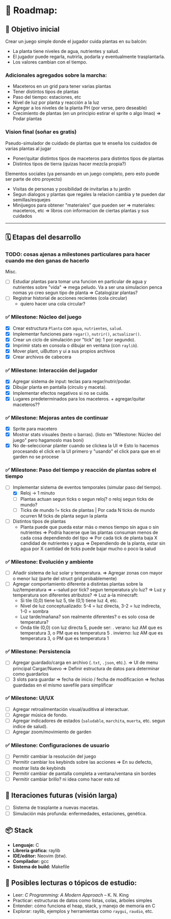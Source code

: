 # 🌱 Roadmap:

## 🎯 Objetivo inicial

Crear un juego simple donde el jugador cuida plantas en su balcón:

- La planta tiene niveles de agua, nutrientes y salud.
- El jugador puede regarla, nutrirla, podarla y eventualmente trasplantarla.
- Los valores cambian con el tiempo.

### Adicionales agregados sobre la marcha:

- Maceteros en un grid para tener varias plantas
- Tener distintos tipos de plantas
- Paso del tiempo: estaciones, etc
- Nivel de luz por planta y reacción a la luz
- Agregar a los niveles de la planta PH (por verse, pero deseable)
- Crecimiento de plantas (en un principio estirar el sprite o algo lmao)
  => Podar plantas

### Vision final (soñar es gratis)

Pseudo-simulador de cuidado de plantas que te enseña los cuidados de varias plantas al jugar

- Poner/quitar distintos tipos de maceteros para distintos tipos de plantas
- Distintos tipos de tierra (quizas hacer mezcla propia?)

Elementos sociales (ya pensando en un juego completo, pero esto puede ser parte de otro proyecto)

- Visitas de personas y posibilidad de invitarlas a tu jardin
- Segun dialogos y plantas que regales la relacion cambia y te pueden dar semillas/esquejes
- Minijuegos para obtener "materiales" que pueden ser
  => materiales: maceteros, etc
  => libros con informacion de ciertas plantas y sus cuidados

______________________________________________________________________

## 🗓️ Etapas del desarrollo

### TODO: cosas ajenas a milestones particulares para hacer cuando me den ganas de hacerlo

Misc.

- [ ] Estudiar plantas para tomar una funcion en particular de agua y nutrientes sobre "vida"
  => mega peludo. Va a ser una simulacion penca nomas yo creo segun tipo de planta
  => Catalogizar plantas?
- [ ] Registrar historial de acciones recientes (cola circular) 
  * quiero hacer una cola circular?

### ✅ Milestone: Núcleo del juego

- [X] Crear estructura `Planta` con `agua`, `nutrientes`, `salud`.
- [X] Implementar funciones para `regar()`, `nutrir()`, `actualizar()`.
- [X] Crear un ciclo de simulación por "tick" (ej: 1 por segundo).
- [X] Imprimir stats en consola o dibujar en ventana (con `raylib`).
- [X] Mover plant, uiButton y ui a sus propios archivos
- [X] Crear archivos de cabecera

### ✅ Milestone: Interacción del jugador

- [X] Agregar sistema de input: teclas para regar/nutrir/podar.
- [X] Dibujar planta en pantalla (circulo y maceta).
- [X] Implementar efectos negativos si no se cuida.
- [X] Lugares predeterminados para los maceteros. + agregar/quitar maceteros??

### ✅ Milestone: Mejoras antes de continuar

- [X] Sprite para macetero
- [X] Mostrar stats visuales (texto o barras). (listo en "Milestone: Núcleo del juego" pero hagamoslo mas boni)
- [X] No de-seleccionar planter cuando se clickea la UI
  => Esto lo hacemos procesando el click en la UI primero y "usando" el click para que en el garden no se procese

### ✅ Milestone: Paso del tiempo y reacción de plantas sobre el tiempo

- [ ] Implementar sistema de eventos temporales (simular paso del tiempo).
  - [X] Reloj -> 1 minuto
  - [ ] Plantas actuan segun ticks o segun reloj? o reloj segun ticks de mundo?
  - [ ] Ticks de mundo != ticks de plantas | Por cada N ticks de mundo ocurren M ticks de planta segun la planta
- [ ] Distintos tipos de plantas
  - Planta puede que pueda estar más o menos tiempo sin agua o sin nutrientes
    => Podría hacerse que las plantas consuman menos de cada cosa dependiendo del tipo
    => Por cada tick de planta baja X candidad de nutrientes y agua
    => Dependiendo de la planta, estar sin agua por X cantidad de ticks puede bajar mucho o poco la salud

### ✅ Milestone: Evolución y ambiente

- [ ] Añadir sistema de luz solar y temperatura.
  => Agregar zonas con mayor o menor luz (parte del struct grid probablemente)
- [ ] Agregar comportamiento diferente a distintas plantas sobre la luz/temperatura
  => +-salud por tick? segun temperatura y/o luz?
  => Luz y temperatura son diferentes atributos?
  => Luz a-la minecraft:
    * Si tile (0,0) tiene luz 5, tile (0,1) tiene luz 4, etc.
    * Nivel de luz conceptualizado: 5-4 = luz directa, 3-2 = luz indirecta, 1-0 = sombra
    * Luz tarde/mañana? son realmente diferentes? o es solo cosa de temperatura?
    * Onda tile (0,0) con luz directa 5, puede ser:
      . verano: luz AM que es temperatura 3, o PM que es temperatura 5
      . invierno: luz AM que es temperatura 3, o PM que es temperatura 1

### ✅ Milestone: Persistencia

- [ ] Agregar guardado/carga en archivo (`.txt`, `.json`, etc.).
  => UI de menu principal Cargar/Nuevo
  => Definir estructura de datos para determinar como guardarlos
- [ ] 3 slots para guardar
  => fecha de inicio / fecha de modificacion
  => fechas guardadas en el mismo savefile para simplificar

### ✅ Milestone: UI/UX

- [ ] Agregar retroalimentación visual/auditiva al interactuar.
- [ ] Agregar música de fondo.
- [ ] Agregar indicadores de estados (`saludable`, `marchita`, `muerta`, etc. segun indice de salud).
- [ ] Agregar zoom/movimiento de garden

### ✅ Milestone: Configuraciones de usuario

- [ ] Permitir cambiar la resolución del juego
- [ ] Permitir cambiar los keybinds sobre las acciones
  => En su defecto, mostrar lista de keybinds
- [ ] Permitir cambiar de pantalla completa a ventana/ventana sin bordes
- [ ] Permitir cambiar brillo? ni idea como hacer esto xd

## 🔁 Iteraciones futuras (visión larga)

- [ ] Sistema de trasplante a nuevas macetas.
- [ ] Simulación más profunda: enfermedades, estaciones, genética.

## 📦 Stack

- **Lenguaje:** C
- **Librería gráfica:** raylib
- **IDE/editor:** Neovim (btw).
- **Compilador:** gcc
- **Sistema de build:** Makefile

## 🧠 Posibles lecturas o tópicos de estudio:

- Leer: *C Programming: A Modern Approach* – K. N. King
- Practicar: estructuras de datos como listas, colas, árboles simples
- Entender: cómo funciona el heap, stack, y manejo de memoria en C
- Explorar: raylib, ejemplos y herramientas como `raygui`, `raudio`, etc.
